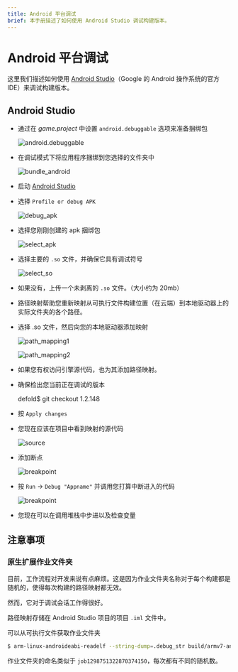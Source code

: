 ```yaml
---
title: Android 平台调试
brief: 本手册描述了如何使用 Android Studio 调试构建版本。
---
```


# Android 平台调试

这里我们描述如何使用 [Android Studio](https://developer.android.com/studio/)（Google 的 Android 操作系统的官方 IDE）来调试构建版本。


## Android Studio

* 通过在 *game.project* 中设置 `android.debuggable` 选项来准备捆绑包

	![android.debuggable](images/extensions/debugging/android/game_project_debuggable.png)

* 在调试模式下将应用程序捆绑到您选择的文件夹中

	![bundle_android](images/extensions/debugging/android/bundle_android.png)

* 启动 [Android Studio](https://developer.android.com/studio/)

* 选择 `Profile or debug APK`

	![debug_apk](images/extensions/debugging/android/android_profile_or_debug.png)

* 选择您刚刚创建的 apk 捆绑包

	![select_apk](images/extensions/debugging/android/android_select_apk.png)

* 选择主要的 `.so` 文件，并确保它具有调试符号

	![select_so](images/extensions/debugging/android/android_missing_symbols.png)

* 如果没有，上传一个未剥离的 `.so` 文件。（大小约为 20mb）

* 路径映射帮助您重新映射从可执行文件构建位置（在云端）到本地驱动器上的实际文件夹的各个路径。

* 选择 .so 文件，然后向您的本地驱动器添加映射

	![path_mapping1](images/extensions/debugging/android/path_mappings_android.png)

	![path_mapping2](images/extensions/debugging/android/path_mappings_android2.png)

* 如果您有权访问引擎源代码，也为其添加路径映射。

* 确保检出您当前正在调试的版本

	defold$ git checkout 1.2.148

* 按 `Apply changes`

* 您现在应该在项目中看到映射的源代码

	![source](images/extensions/debugging/android/source_mappings_android.png)

* 添加断点

	![breakpoint](images/extensions/debugging/android/breakpoint_android.png)

* 按 `Run` -> `Debug "Appname"` 并调用您打算中断进入的代码

	![breakpoint](images/extensions/debugging/android/callstack_variables_android.png)

* 您现在可以在调用堆栈中步进以及检查变量


## 注意事项

### 原生扩展作业文件夹

目前，工作流程对开发来说有点麻烦。这是因为作业文件夹名称对于每个构建都是随机的，使得每次构建的路径映射都无效。

然而，它对于调试会话工作得很好。

路径映射存储在 Android Studio 项目的项目 `.iml` 文件中。

可以从可执行文件获取作业文件夹

```sh
$ arm-linux-androideabi-readelf --string-dump=.debug_str build/armv7-android/libdmengine.so | grep /job
```

作业文件夹的命名类似于 `job1298751322870374150`，每次都有不同的随机数。



